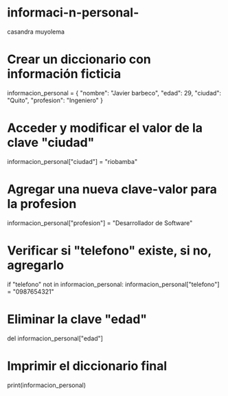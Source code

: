 # informaci-n-personal-
casandra muyolema 
# Crear un diccionario con información ficticia
informacion_personal = {
    "nombre": "Javier barbeco",
    "edad": 29,
    "ciudad": "Quito",
    "profesion": "Ingeniero"
}

# Acceder y modificar el valor de la clave "ciudad"
informacion_personal["ciudad"] = "riobamba"
# Agregar una nueva clave-valor para la profesion
informacion_personal["profesion"] = "Desarrollador de Software"

# Verificar si "telefono" existe, si no, agregarlo
if "telefono" not in informacion_personal:
    informacion_personal["telefono"] = "0987654321"

# Eliminar la clave "edad"
del informacion_personal["edad"]

# Imprimir el diccionario final
print(informacion_personal)
